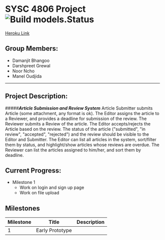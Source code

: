 # SYSC 4806 Project  ![Build models.Status](https://travis-ci.com/noor-a/SYSC4806Project.svg?branch=master)

[Heroku Link](https://sysc-4806project.herokuapp.com/)

Group Members:
-------------------
* Damanjit Bhangoo
* Darshpreet Grewal
* Noor Ncho
* Manel Oudjida
-----------------------------

Project Description:
----------------------------
#####_**Article Submission and Review System**_
Article Submitter submits Article (some attachment, any format is ok).
The Editor assigns the article to a Reviewer, and provides a deadline for 
submission of the review. The Reviewer submits a Review of the article. 
The Editor accepts/rejects the Article based on the review. The status of 
the article ("submitted", "in review", "accepted", "rejected") and the review 
should be visible to the Editor and Submitter. The Editor can list all 
articles in the system, sort/filter them by status, and highlight/show articles 
whose reviews are overdue. The Reviewer can list the articles assigned to him/her, 
 and sort them by deadline.
 
 Current Progress:
 ------------------
 * Milestone 1
    * Work on login and sign up page
    * Work on file upload
 
 
 Milestones
 ---------------
 | Milestone | Title | Description |
 |-----------|-------|-------------|
 |     1     | Early Prototype | $$$$$$$$ |
